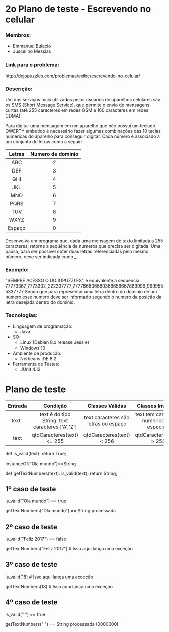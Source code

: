 # 2o Plano de teste - Escrevendo no celular
### Membros: 
- Emmanuel Bulacio
- Juscelino Messias

### Link para o problema:
http://dojopuzzles.com/problemas/exibe/escrevendo-no-celular/
 
### Descrição:

Um dos serviços mais utilizados pelos usuários de aparelhos celulares são os SMS (Short Message Service), que permite o envio de mensagens curtas (até 255 caracteres em redes GSM e 160 caracteres em redes CDMA).

Para digitar uma mensagem em um aparelho que não possui um teclado QWERTY embutido é necessário fazer algumas combinações das 10 teclas numéricas do aparelho para conseguir digitar. Cada número é associado a um conjunto de letras como a seguir:

Letras | Numero de dominio
:----: | :----:
ABC    |  2 
DEF    |  3 
GHI    |  4 
JKL    |  5 
MNO    |  6 
PQRS   |  7 
TUV    |  8 
WXYZ   |  9 
Espaço |  0 

Desenvolva um programa que, dada uma mensagem de texto limitada a 255 caracteres, retorne a seqüência de números que precisa ser digitada. Uma pausa, para ser possível obter duas letras referenciadas pelo mesmo número, deve ser indicada como _.

### Exemplo:
"SEMPRE ACESSO O DOJOPUZZLES" é equivalente á sequencia 77773367_7773302_222337777_777766606660366656667889999_9999555337777
Sendo que para representar uma letra dentro do dominio de um numero esse numero deve ser informado segundo o numero da posição da letra desejada dentro do dominio.

### Tecnologias: 
- Linguagem de programação:
  - Java
- SO:
  - Linux (Debian 8.x release Jessie) 
  - Windows 10
- Ambiente de produção:  
  - Netbeans IDE 8.2  
- Ferramenta de Testes:
  - JUnit 4.12  

# Plano de teste

Entrada | Condição | Classes Válidas | Classes Inválidas
:-----: | :------: | :-------------: | :---------------:
  text  | text é do tipo String  text caracteres ]'A','Z']  | text caracteres são letras ou espaço | text tem caracteres numericos ou especiais 
  text  | qtdCaracteres(text) <= 255 | qtdCaracteres(text) < 256 | qtdCaracteres(text) > 255
  
def is_valid(text):
  return True;
  
 InstanceOf("Ola mundo")==String
 
 def getTextNumbers(text):
    is_valid(text);
    return String;

## 1º caso de teste

is_valid("Ola mundo") == true

getTextNumbers("Ola mundo") == String processada

## 2º caso de teste
is_valid("Feliz 2017") == false

getTextNumbers("Feliz 2017")  # Isso aqui lança uma exceção

## 3º caso de teste
 is_valid(18)  # Isso aqui lança uma exceção
 
 getTextNumbers(18)  # Isso aqui lança uma exceção

## 4º caso de teste
is_valid("       ") == true

getTextNumbers("       ") == String processada (0000000)
